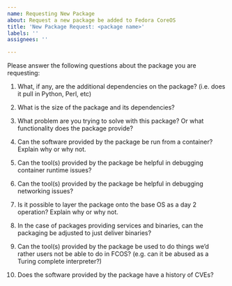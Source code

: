 ```yaml
---
name: Requesting New Package
about: Request a new package be added to Fedora CoreOS
title: 'New Package Request: <package name>'
labels: ''
assignees: ''

---
```


Please answer the following questions about the package you are requesting:

1. What, if any, are the additional dependencies on the package? (i.e. does it pull in Python, Perl, etc)

2. What is the size of the package and its dependencies?

3. What problem are you trying to solve with this package? Or what functionality does the package provide?

4. Can the software provided by the package be run from a container?  Explain why or why not.

5. Can the tool(s) provided by the package be helpful in debugging container runtime issues?

6. Can the tool(s) provided by the package be helpful in debugging networking issues?

7. Is it possible to layer the package onto the base OS as a day 2 operation?  Explain why or why not.

8. In the case of packages providing services and binaries, can the packaging be adjusted to just deliver binaries?

9. Can the tool(s) provided by the package be used to do things we’d rather users not be able to do in FCOS? (e.g. can it be abused as a Turing complete interpreter?)

10. Does the software provided by the package have a history of CVEs?
